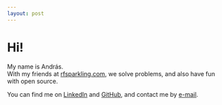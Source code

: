 ```yaml
---
layout: post
---
```


# Hi!

My name is András.<br />
With my friends at <a href="http://rfsparkling.com/">rfsparkling.com</a>, we solve problems, and also have fun with open source.

You can find me on [LinkedIn](https://www.linkedin.com/in/andrás-retzler-69651b95) and [GitHub](https://github.com/ha7ilm), and contact me by <a href="mailto:{{ site.email }}">e-mail</a>.

<script>

loginf=function() { document.cookie = "betatester="+$("#pw").val()+"; expires=0; path=/"; window.location.href="/";}; 

$("#submitbtn").click(loginf);
$("#pw").keypress(function(ev){var keycode = (ev.keyCode ? ev.keyCode : ev.which); if(keycode==13) loginf();});

$(function() {
    var BV = new $.BigVideo({useFlashForFirefox:false});
	BV.init();
    BV.show("/gfx/sdrhu-bigvideo-1.ogv" ,{ambient:true});
	$("#big-video-wrap").css("z-index", -1);
});
</script>
